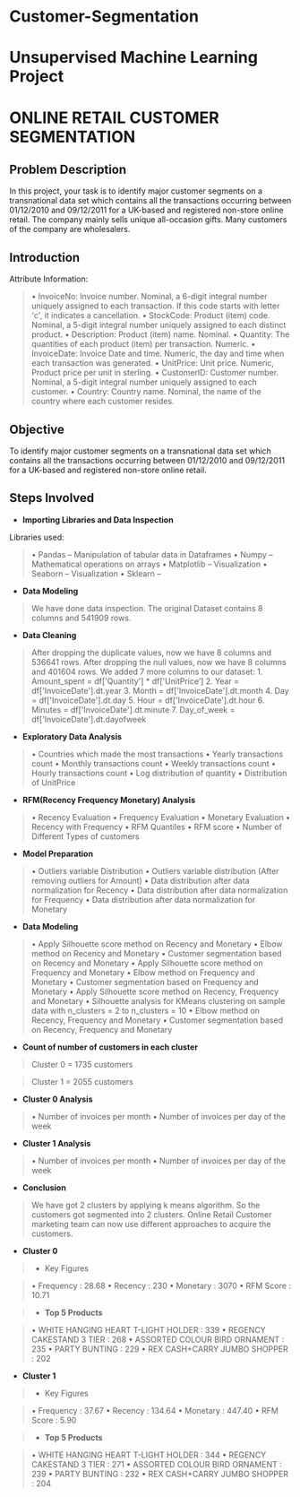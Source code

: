 # Customer-Segmentation
# Unsupervised Machine Learning Project
# ONLINE RETAIL CUSTOMER SEGMENTATION

## Problem Description
In this project, your task is to identify major customer segments on a transnational data set which contains all the transactions occurring between 01/12/2010 and 09/12/2011 for a UK-based and registered non-store online retail. The company mainly sells unique all-occasion gifts. Many customers of the company are wholesalers. 

## Introduction
Attribute Information: 
> • InvoiceNo: Invoice number. Nominal, a 6-digit integral number uniquely assigned to each transaction. If this code starts with letter 'c', it indicates a cancellation. • StockCode: Product (item) code. Nominal, a 5-digit integral number uniquely assigned to each distinct product. • Description: Product (item) name. Nominal. • Quantity: The quantities of each product (item) per transaction. Numeric. • InvoiceDate: Invoice Date and time. Numeric, the day and time when each transaction was generated. • UnitPrice: Unit price. Numeric, Product price per unit in sterling. • CustomerID: Customer number. Nominal, a 5-digit integral number uniquely assigned to each customer. • Country: Country name. Nominal, the name of the country where each customer resides.

## Objective
To identify major customer segments on a transnational data set which contains all the transactions occurring between 01/12/2010 and 09/12/2011 for a UK-based and registered non-store online retail.

## Steps Involved
* **Importing Libraries and Data Inspection** 

Libraries used: 
> • Pandas – Manipulation of tabular data in Dataframes • Numpy – Mathematical operations on arrays • Matplotlib – Visualization • Seaborn – Visualization • Sklearn – 

* **Data Modeling** 
> We have done data inspection. The original Dataset contains 8 columns and 541909 rows.

* **Data Cleaning**

> After dropping the duplicate values, now we have 8 columns and 536641 rows. After dropping the null values, now we have 8 columns and 401604 rows. We added 7 more columns to our dataset: 1. Amount_spent = df['Quantity'] * df['UnitPrice’] 2. Year = df['InvoiceDate'].dt.year 3. Month = df['InvoiceDate'].dt.month 4. Day = df['InvoiceDate'].dt.day 5. Hour = df['InvoiceDate'].dt.hour 6. Minutes = df['InvoiceDate'].dt.minute 7. Day_of_week = df['InvoiceDate'].dt.dayofweek

* **Exploratory Data Analysis**

> • Countries which made the most transactions • Yearly transactions count • Monthly transactions count • Weekly transactions count • Hourly transactions count • Log distribution of quantity • Distribution of UnitPrice

* **RFM(Recency Frequency Monetary) Analysis** 
> • Recency Evaluation • Frequency Evaluation • Monetary Evaluation • Recency with Frequency • RFM Quantiles • RFM score • Number of Different Types of customers

* **Model Preparation**

> • Outliers variable Distribution • Outliers variable distribution (After removing outliers for Amount) • Data distribution after data normalization for Recency • Data distribution after data normalization for Frequency • Data distribution after data normalization for Monetary

* **Data Modeling**

> • Apply Silhouette score method on Recency and Monetary • Elbow method on Recency and Monetary • Customer segmentation based on Recency and Monetary • Apply Silhouette score method on Frequency and Monetary • Elbow method on Frequency and Monetary • Customer segmentation based on Frequency and Monetary • Apply Silhouette score method on Recency, Frequency and Monetary • Silhouette analysis for KMeans clustering on sample data with n_clusters = 2 to n_clusters = 10 • Elbow method on Recency, Frequency and Monetary • Customer segmentation based on Recency, Frequency and Monetary

* **Count of number of customers in each cluster** 
> Cluster 0 = 1735 customers 

> Cluster 1 = 2055 customers

* **Cluster 0 Analysis** 
> • Number of invoices per month • Number of invoices per day of the week

* **Cluster 1 Analysis** 
> • Number of invoices per month • Number of invoices per day of the week

* **Conclusion**
> We have got 2 clusters by applying k means algorithm. So the customers got segmented into 2 clusters. Online Retail Customer marketing team can now use different approaches to acquire the customers.
* **Cluster 0** 
> * Key Figures 

> • Frequency : 28.68 • Recency : 230 • Monetary : 3070 • RFM Score : 10.71 

> * **Top 5 Products**

> • WHITE HANGING HEART T-LIGHT HOLDER : 339 • REGENCY CAKESTAND 3 TIER : 268 • ASSORTED COLOUR BIRD ORNAMENT : 235 • PARTY BUNTING : 229 • REX CASH+CARRY JUMBO SHOPPER : 202 

* **Cluster 1** 
> * Key Figures 

> • Frequency : 37.67 • Recency : 134.64 • Monetary : 447.40 • RFM Score : 5.90 

> * **Top 5 Products** 

> • WHITE HANGING HEART T-LIGHT HOLDER : 344 • REGENCY CAKESTAND 3 TIER : 271 • ASSORTED COLOUR BIRD ORNAMENT : 239 • PARTY BUNTING : 232 • REX CASH+CARRY JUMBO SHOPPER : 204
